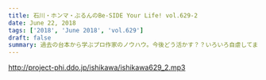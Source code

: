 ```yaml
---
title: 石川・ホンマ・ぶるんのBe-SIDE Your Life! vol.629-2
date: June 22, 2018
tags: ['2018', 'June 2018', 'vol.629']
draft: false
summary: 過去の台本から学ぶプロ作家のノウハウ。今後どう活かす？？いろいろ自虐してますけど、作家さんは人間じゃないと困ります！！MIURA
---
```


http://project-phi.ddo.jp/ishikawa/ishikawa629_2.mp3